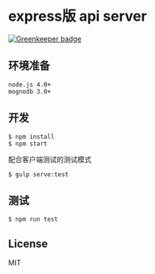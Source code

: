 # express版 api server

[![Greenkeeper badge](https://badges.greenkeeper.io/zanjs/Julian-api-express.svg)](https://greenkeeper.io/)



## 环境准备
```
node.js 4.0+
mognodb 3.0+
```

## 开发
```
$ npm install
$ npm start
```
配合客户端测试的测试模式   
 
```
$ gulp serve:test
```


## 测试
```
$ npm run test
```

## License
MIT